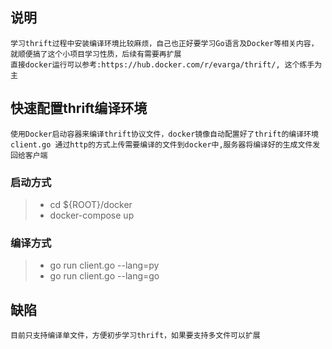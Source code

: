 ## 说明
    学习thrift过程中安装编译环境比较麻烦，自己也正好要学习Go语言及Docker等相关内容，
    就顺便搞了这个小项目学习性质，后续有需要再扩展
    直接docker运行可以参考:https://hub.docker.com/r/evarga/thrift/, 这个练手为主
## 快速配置thrift编译环境
    使用Docker启动容器来编译thrift协议文件，docker镜像自动配置好了thrift的编译环境
    client.go 通过http的方式上传需要编译的文件到docker中,服务器将编译好的生成文件发
    回给客户端
### 启动方式
>    * cd ${ROOT}/docker
>    * docker-compose up
### 编译方式
>    * go run client.go --lang=py
>    * go run client.go --lang=go
## 缺陷
    目前只支持编译单文件，方便初步学习thrift，如果要支持多文件可以扩展

